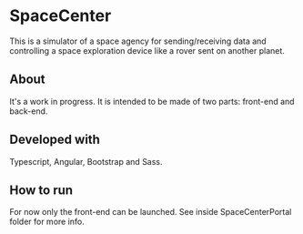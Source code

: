 # SpaceCenter
This is a simulator of a space agency for sending/receiving data and controlling a space exploration device like a rover sent on another planet.

## About
It's a work in progress. It is intended to be made of two parts: front-end and back-end.

## Developed with
Typescript, Angular, Bootstrap and Sass.

## How to run
For now only the front-end can be launched. See inside SpaceCenterPortal folder for more info.
